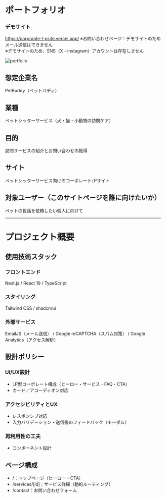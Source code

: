 # ポートフォリオ

### デモサイト
https://corporate-l-psite.vercel.app/
※お問い合わせページ：デモサイトのためメール送信はできません  
※デモサイトのため、SNS（X・Instagram）アカウントは存在しません  

![portfolio](https://github.com/user-attachments/assets/8d521a22-67f1-473f-a302-0e38312e6e26)

## 想定企業名
PetBuddy（ペットバディ）
## 業種
ペットシッターサービス（犬・猫・小動物の訪問ケア）
## 目的
訪問サービスの紹介とお問い合わせの獲得

## サイト
ペットシッターサービス向けのコーポレートLPサイト
## 対象ユーザー（このサイトページを誰に向けたいか）
ペットの世話を依頼したい個人に向けて


---
# プロジェクト概要

## 使用技術スタック
### フロントエンド
Next.js / React 19 / TypeScript
### スタイリング
Tailwind CSS / shadcn/ui
### 外部サービス
EmailJS（メール送信） / Google reCAPTCHA（スパム対策） / Google Analytics（アクセス解析）

## 設計ポリシー
### UI/UX設計
- LP型コーポレート構成（ヒーロー・サービス・FAQ・CTA）
- カード／アコーディオン対応
### アクセシビリティとUX
- レスポンシブ対応
- 入力バリデーション・送信後のフィードバック（モーダル）
### 再利用性の工夫
- コンポーネント設計

## ページ構成
- /：トップページ（ヒーロー・CTA）
- /services/[id]：サービス詳細（動的ルーティング）
- /contact：お問い合わせフォーム


